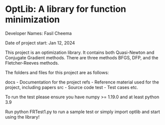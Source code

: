 # OptLib: A library for function minimization

Developer Names:
Fasil Cheema

Date of project start:
Jan 12, 2024

This project is an optimization library. It contains both Quasi-Newton and Conjugate Gradient methods. There are three methods BFGS, DFP, and the Fletcher-Reeves methods.

The folders and files for this project are as follows:

docs - Documentation for the project
refs - Reference material used for the project, including papers
src - Source code
test - Test cases
etc.

To run the test please ensure you have numpy >= 1.19.0 and at least python 3.9

Run python FRTest1.py to run a sample test or simply import optlib and start using the library!
